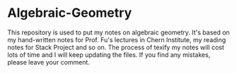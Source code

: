 # Algebraic-Geometry
This repository is used to put my notes on algebraic geometry. It's based on my hand-written notes for Prof. Fu's lectures in Chern Institute, my reading notes for Stack Project and so on. The process of texify my notes will cost lots of time and I will keep updating the files. If you find any mistakes, please leave your comment.

